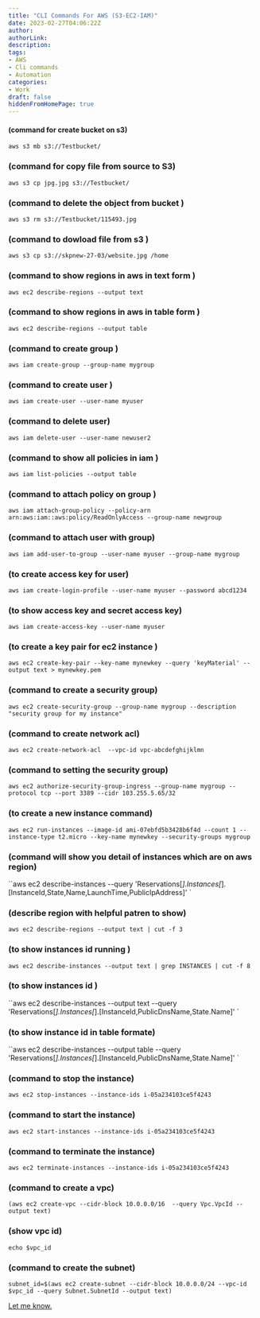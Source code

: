 ```yaml
---
title: "CLI Commands For AWS (S3-EC2-IAM)"
date: 2023-02-27T04:06:22Z
author:
authorLink:
description:
tags:
- AWS
- Cli commands
- Automation
categories:
- Work
draft: false
hiddenFromHomePage: true
---
```

#### (command for create bucket on s3)
`aws s3 mb s3://Testbucket/`                

### (command for copy file from source to S3)
`aws s3 cp jpg.jpg s3://Testbucket/ `    

### (command to delete the object from bucket )
`aws s3 rm s3://Testbucket/115493.jpg `

### (command to dowload file from s3 )
`aws s3 cp s3://skpnew-27-03/website.jpg /home `

### (command to show regions in aws in text form )
`aws ec2 describe-regions --output text `

### (command to show regions in aws in table form )
`aws ec2 describe-regions --output table `

### (command to create group  )
`aws iam create-group --group-name mygroup  `

### (command to create user )
`aws iam create-user --user-name myuser `
### (command to delete user)
`aws iam delete-user --user-name newuser2 `

### (command to show all policies in iam )
`aws iam list-policies --output table `

### (command to attach policy on group )
`aws iam attach-group-policy --policy-arn arn:aws:iam::aws:policy/ReadOnlyAccess --group-name newgroup `

### (command to attach user with group)
`aws iam add-user-to-group --user-name myuser --group-name mygroup `

### (to create access key for user)
`aws iam create-login-profile --user-name myuser --password abcd1234 `

### (to show access key and secret access key)
`aws iam create-access-key --user-name myuser `

### (to create a key pair for ec2 instance )
`aws ec2 create-key-pair --key-name mynewkey --query 'keyMaterial' --output text > mynewkey.pem `

### (command to create a security group)
`aws ec2 create-security-group --group-name mygroup --description "security group for my instance" `

### (command to create network acl)
`aws ec2 create-network-acl  --vpc-id vpc-abcdefghijklmn `

### (command to setting the security group)
`aws ec2 authorize-security-group-ingress --group-name mygroup --protocol tcp --port 3389 --cidr 103.255.5.65/32 `

### (to create a new instance command)
`aws ec2 run-instances --image-id ami-07ebfd5b3428b6f4d --count 1 --instance-type t2.micro --key-name mynewkey --security-groups mygroup `

### (command will show you detail of instances which are on aws region)
``aws ec2 describe-instances --query 'Reservations[*].Instances[*].[InstanceId,State,Name,LaunchTime,PublicIpAddress]' `

### (describe region with helpful patren to show)
`aws ec2 describe-regions --output text | cut -f 3 `

### (to show instances id running )
`aws ec2 describe-instances --output text | grep INSTANCES | cut -f 8 `

### (to show instances id )
``aws ec2 describe-instances --output text --query 'Reservations[*].Instances[*].[InstanceId,PublicDnsName,State.Name]' `

### (to show instance id in table formate)
``aws ec2 describe-instances --output table --query 'Reservations[*].Instances[*].[InstanceId,PublicDnsName,State.Name]' `

### (command to stop the instance)
`aws ec2 stop-instances --instance-ids i-05a234103ce5f4243 `

### (command to start the instance)
`aws ec2 start-instances --instance-ids i-05a234103ce5f4243 `

### (command to terminate the instance)
`aws ec2 terminate-instances --instance-ids i-05a234103ce5f4243 `

### (command to create a vpc)
`(aws ec2 create-vpc --cidr-block 10.0.0.0/16  --query Vpc.VpcId --output text) `

### (show vpc id)
`echo $vpc_id `

### (command to create the subnet)
`subnet_id=$(aws ec2 create-subnet --cidr-block 10.0.0.0/24 --vpc-id $vpc_id --query Subnet.SubnetId --output text) `

[Let me know.](yahya.gulshan@gmail.com)

